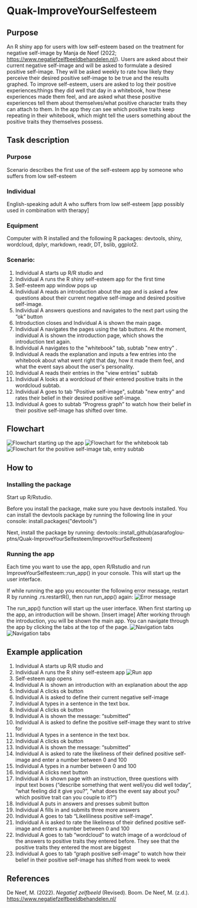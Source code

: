 # Quak-ImproveYourSelfesteem

## Purpose

An R shiny app for users with low self-esteem based on the treatment for negative self-image by Manja de Neef (2022; https://www.negatiefzelfbeeldbehandelen.nl/). Users are asked about their current negative self-image and will be asked to formulate a desired positive self-image. They will be asked weekly to rate how likely they perceive their desired positive self-image to be true and the results graphed. To improve self-esteem, users are asked to log their positive experiences/things they did well that day in a whitebook, how these experiences made them feel, and are asked what these positive experiences tell them about themselves/what positive character traits they can attach to them. In the app they can see which positive traits keep repeating in their whitebook, which might tell the users something about the positive traits they themselves possess. 

## Task description

### Purpose

Scenario describes the first use of the self-esteem app by someone who suffers from low self-esteem

### Individual

English-speaking adult A who suffers from low self-esteem [app possibly used in combination with therapy]

### Equipment

Computer with R installed and the following R packages: devtools, shiny, wordcloud, dplyr, markdown, readr, DT, bslib, ggplot2.

### Scenario: 

1. Individual A starts up R/R studio and 
2. Individual A runs the R shiny self-esteem app for the first time
3. Self-esteem app window pops up
4. Individual A reads an introduction about the app and is asked a few questions about their current negative self-image and desired positive self-image.
5. Individual A answers questions and navigates to the next part using the “ok” button
6. Introduction closes and Individual A is shown the main page.
7. Individual A navigates the pages using the tab buttons. At the moment, individual A is shown the introduction page, which shows the introduction text again.
8. Individual A navigates to the "whitebook" tab, subtab "new entry" .
9. Individual A reads the explanation and inputs a few entries into the whitebook about what went right that day, how it made them feel, and what the event says about the user's personality.
10. Individual A reads their entries in the "view entries" subtab
11. Individual A looks at a wordcloud of their entered positive traits in the wordcloud subtab.
12. Individual A goes to tab "Positive self-image", subtab "new entry" and rates their belief in their desired positive self-image.
13. Individual A goes to subtab “Progress graph” to watch how their belief in their positive self-image has shifted over time.

## Flowchart

![Flowchart starting up the app](ImproveYourSelfesteem/inst/images/Flowchart_run_app.png)
![Flowchart for the whitebook tab](ImproveYourSelfesteem/inst/images/Flowchart_whitebook_tab.png)
![Flowchart for the positive self-image tab, entry subtab](ImproveYourSelfesteem/inst/images/Flowchart_positive_selfimage.png)

## How to

### Installing the package

Start up R/Rstudio.

Before you install the package, make sure you have devtools installed. You can install the devtools package by running the following line in your console:
install.packages("devtools")

Next, install the package by running: 
devtools::install_github(asarafoglou-ptns/Quak-ImproveYourSelfesteem/ImproveYourSelfesteem)

### Running the app

Each time you want to use the app, open R/Rstudio and run ImproveYourSelfesteem::run_app() in your console. This will start up the user interface.

If while running the app you encounter the following error message, restart R by running .rs.restartR(), then run run_app() again:
![Error message](ImproveYourSelfesteem/inst/images/Error_message.png)

The run_app() function will start up the user interface. When first starting up the app, an introduction will be shown.
[Insert image]
After working through the introduction, you will be shown the main app. You can navigate through the app by clicking the tabs at the top of the page. 
![Navigation tabs](ImproveYourSelfesteem/inst/images/Howto_tabnav.png)
![Navigation tabs](ImproveYourSelfesteem/inst/images/whitebook_entry.png)

## Example application

1. Individual A starts up R/R studio and 
2. Individual A runs the R shiny self-esteem app
![Run app](ImproveYourSelfesteem/inst/images/run_app.png)
3. Self-esteem app opens
4. Individual A is shown an introduction with an explanation about the app
5. Individual A clicks ok button
6. Individual A is asked to define their current negative self-image
7. Individual A types in a sentence in the text box.
8. Individual A clicks ok button
9. Individual A is shown the message: “submitted”
10. Individual A is asked to define the positive self-image they want to strive for 
11. Individual A types in a sentence in the text box.
12. Individual A clicks ok button
13. Individual A is shown the message: “submitted”
14. Individual A is asked to rate the likeliness of their defined positive self-image and enter a number between 0 and 100
15. Individual A types in a number between 0 and 100
16. Individual A clicks next button
17. Individual A is shown page with an instruction, three questions with input text boxes (“describe something that went well/you did well today”, “what feeling did it give you?”, “what does the event say about you? which positive trait can you couple to it?”)
18. Individual A puts in answers and presses submit button
19. Individual A fills in and submits three more answers
20. Individual A goes to tab “Likeliliness positive self-image”.
21. Individual A is asked to rate the likeliness of their defined positive self-image and enters a number between 0 and 100
22. Individual A goes to tab “wordcloud” to watch image of a wordcloud of the answers to positive traits they entered before. They see that the positive traits they entered the most are biggest
23. Individual A goes to tab “graph positive self-image” to watch how their belief in their positive self-image has shifted from week to week

## References

De Neef, M. (2022). *Negatief zelfbeeld* (Revised). Boom.
De Neef, M. (z.d.). <https://www.negatiefzelfbeeldbehandelen.nl/>


